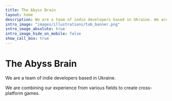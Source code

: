 ```yaml
---
title: The Abyss Brain
layout: home
description: We are a team of indie developers based in Ukraine. We are combining our experience from various fields to create cross-platform games.
intro_image: "images/illustrations/tab_banner.png"
intro_image_absolute: true
intro_image_hide_on_mobile: false
show_call_box: true
---
```


# The Abyss Brain

We are a team of indie developers based in Ukraine.

We are combining our experience from various fields to create cross-platform games.